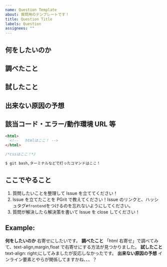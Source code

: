 ```yaml
---
name: Question Template
about: 質問用のテンプレートです！
title: Question Title
labels: Question
assignees: ""
---
```


## 何をしたいのか

## 調べたこと

## 試したこと

## 出来ない原因の予想

## 該当コード・エラー/動作環境 URL 等

```html
<html>
  <!--   htmlはここ！ -->
</html>
```

```css
/*cssはここ！*/
```

```bash
$ git bash,ターミナルなどで打ったコマンドはここ！
```

## ここでやること

1. 質問したいことを整理して Issue を立ててください！
2. Issue を立てたことを PGrit で教えてください！Issue のリンクと、ハッシュタグ`#frontend`をつけるのを忘れないようにしてください。
3. 質問が解決したら解決策を書いて Issue を close してください！

## Example:

**何をしたいのか**
右寄せにしたいです。
**調べたこと**
「html 右寄せ」で調べてみて、text-align,margin,float で右寄せにする方法が見つかりました。
**試したこと**
text-align: right;にしてみましたが反応しなかったです。
**出来ない原因の予想**
インライン要素とやらが関係してますかね、、、？
